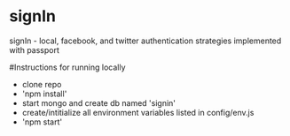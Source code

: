 # signIn
signIn - local, facebook, and twitter authentication strategies implemented with passport

#Instructions for running locally
- clone repo
- 'npm install'
- start mongo and create db named 'signin'
- create/intitialize all environment variables listed in config/env.js
- 'npm start'
